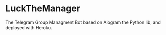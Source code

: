 # LuckTheManager
The Telegram Group Managment Bot based on Aiogram the Python lib, and deployed with Heroku.
